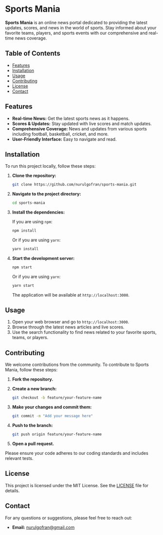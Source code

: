 
# Sports Mania


**Sports Mania** is an online news portal dedicated to providing the latest updates, scores, and news in the world of sports. Stay informed about your favorite teams, players, and sports events with our comprehensive and real-time news coverage.

## Table of Contents

- [Features](#features)
- [Installation](#installation)
- [Usage](#usage)
- [Contributing](#contributing)
- [License](#license)
- [Contact](#contact)

## Features

- **Real-time News:** Get the latest sports news as it happens.
- **Scores & Updates:** Stay updated with live scores and match updates.
- **Comprehensive Coverage:** News and updates from various sports including football, basketball, cricket, and more.
- **User-Friendly Interface:** Easy to navigate and read.

## Installation

To run this project locally, follow these steps:

1. **Clone the repository:**

    ```sh
    git clone https://github.com/nurulgofran/sports-mania.git
    ```

2. **Navigate to the project directory:**

    ```sh
    cd sports-mania
    ```

3. **Install the dependencies:**

    If you are using `npm`:

    ```sh
    npm install
    ```

    Or if you are using `yarn`:

    ```sh
    yarn install
    ```

4. **Start the development server:**

    ```sh
    npm start
    ```

    Or if you are using `yarn`:

    ```sh
    yarn start
    ```

    The application will be available at `http://localhost:3000`.

## Usage

1. Open your web browser and go to `http://localhost:3000`.
2. Browse through the latest news articles and live scores.
3. Use the search functionality to find news related to your favorite sports, teams, or players.

## Contributing

We welcome contributions from the community. To contribute to Sports Mania, follow these steps:

1. **Fork the repository.**
2. **Create a new branch:**

    ```sh
    git checkout -b feature/your-feature-name
    ```

3. **Make your changes and commit them:**

    ```sh
    git commit -m "Add your message here"
    ```

4. **Push to the branch:**

    ```sh
    git push origin feature/your-feature-name
    ```

5. **Open a pull request.**

Please ensure your code adheres to our coding standards and includes relevant tests.

## License

This project is licensed under the MIT License. See the [LICENSE](LICENSE) file for details.

## Contact

For any questions or suggestions, please feel free to reach out:

- **Email:** nurulgofran@gmail.com

